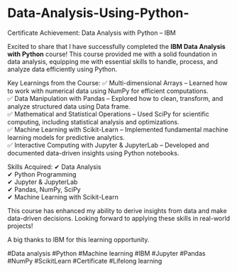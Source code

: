 # Data-Analysis-Using-Python-
Certificate Achievement: Data Analysis with Python – IBM

Excited to share that I have successfully completed the **IBM Data Analysis with Python** course! This course provided me with a solid foundation in data analysis, equipping me with essential skills to handle, process, and analyze data efficiently using Python.  

Key Learnings from the Course:
✅ Multi-dimensional Arrays  – Learned how to work with numerical data using NumPy for efficient computations.  
✅ Data Manipulation with Pandas – Explored how to clean, transform, and analyze structured data using Data frame.  
✅ Mathematical and Statistical Operations – Used SciPy for scientific computing, including statistical analysis and optimizations.  
✅ Machine Learning with Scikit-Learn – Implemented fundamental machine learning models for predictive analytics.  
✅ Interactive Computing with Jupyter & JupyterLab – Developed and documented data-driven insights using Python notebooks.  

 Skills Acquired:
✔ Data Analysis  
✔ Python Programming  
✔ Jupyter & JupyterLab  
✔ Pandas, NumPy, SciPy  
✔ Machine Learning with Scikit-Learn  

This course has enhanced my ability to derive insights from data and make data-driven decisions. Looking forward to applying these skills in real-world projects!  

A big thanks to IBM  for this learning opportunity.  

#Data analysis #Python #Machine learning #IBM #Jupyter #Pandas #NumPy #ScikitLearn #Certificate #Lifelong learning
